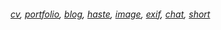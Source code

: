 <h6> 
    <a href="https://baris.pw/docs/cv.pdf">cv</a>, <a href="https://portfolio.baris.pw">portfolio</a>, <a href="https://portfolio.baris.pw/blog">blog</a>, <a href="https://haste.baris.pw">haste</a>, <a href="https://i.baris.pw/">image</a>, <a href="https://exif.baris.pw">exif</a>, <a href="https://cankaya.chat/">chat</a>, <a href="https://s.baris.pw">short</a>
</h6>
